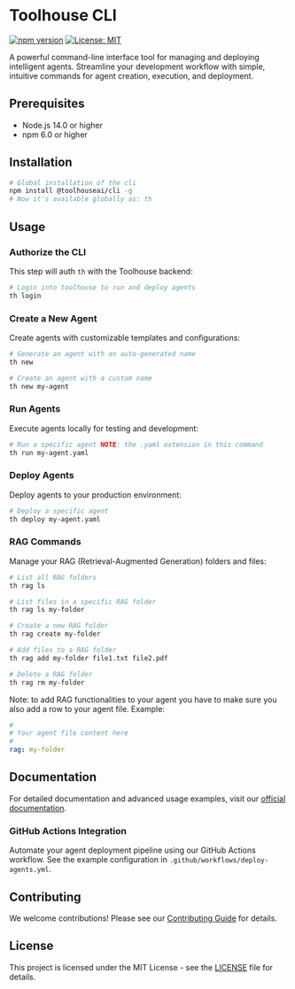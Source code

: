 # Toolhouse CLI

[![npm version](https://badge.fury.io/js/th-cli.svg)](https://badge.fury.io/js/th-cli)
[![License: MIT](https://img.shields.io/badge/License-MIT-yellow.svg)](https://opensource.org/licenses/MIT)

A powerful command-line interface tool for managing and deploying intelligent agents. Streamline your development workflow with simple, intuitive commands for agent creation, execution, and deployment.

## Prerequisites

- Node.js 14.0 or higher
- npm 6.0 or higher

## Installation

```bash
# Global installation of the cli
npm install @toolhouseai/cli -g
# Now it's available globally as: th
```

## Usage

### Authorize the CLI

This step will auth `th` with the Toolhouse backend:

```bash
# Login into toolhouse to run and deploy agents
th login
```

### Create a New Agent

Create agents with customizable templates and configurations:

```bash
# Generate an agent with an auto-generated name
th new

# Create an agent with a custom name
th new my-agent
```

### Run Agents

Execute agents locally for testing and development:

```bash
# Run a specific agent NOTE: the .yaml extension in this command
th run my-agent.yaml
```

### Deploy Agents

Deploy agents to your production environment:

```bash
# Deploy a specific agent
th deploy my-agent.yaml
```

### RAG Commands

Manage your RAG (Retrieval-Augmented Generation) folders and files:

```bash
# List all RAG folders
th rag ls

# List files in a specific RAG folder
th rag ls my-folder

# Create a new RAG folder
th rag create my-folder

# Add files to a RAG folder
th rag add my-folder file1.txt file2.pdf

# Delete a RAG folder
th rag rm my-folder
```

Note: to add RAG functionalities to your agent you have to make sure you also add a row to your agent file.
Example:

```yaml
#
# Your agent file content here
#
rag: my-folder
```

## Documentation

For detailed documentation and advanced usage examples, visit our [official documentation](https://docs.toolhouse.ai).

### GitHub Actions Integration

Automate your agent deployment pipeline using our GitHub Actions workflow. See the example configuration in `.github/workflows/deploy-agents.yml`.

## Contributing

We welcome contributions! Please see our [Contributing Guide](CONTRIBUTING.md) for details.

## License

This project is licensed under the MIT License - see the [LICENSE](LICENSE) file for details.
